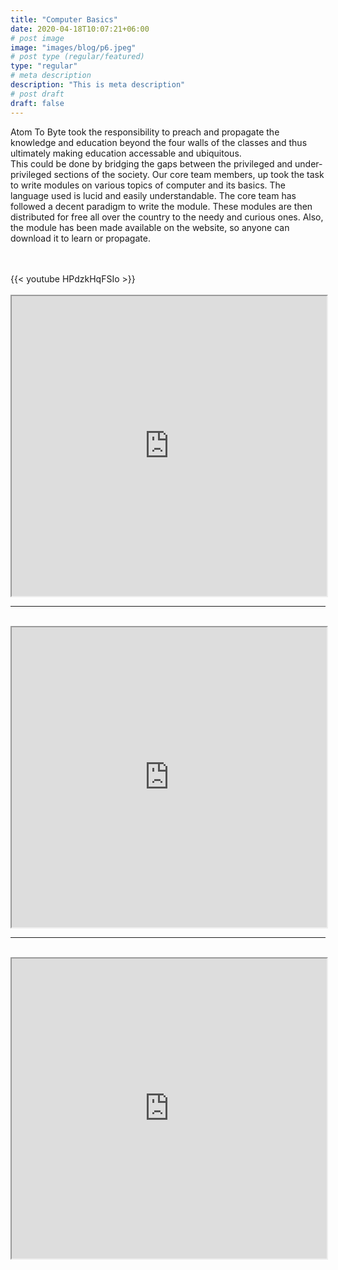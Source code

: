 ```yaml
---
title: "Computer Basics"
date: 2020-04-18T10:07:21+06:00
# post image
image: "images/blog/p6.jpeg"
# post type (regular/featured)
type: "regular"
# meta description
description: "This is meta description"
# post draft
draft: false
---
```



Atom To Byte took the responsibility to preach and propagate the knowledge and education beyond the four walls of the classes and thus ultimately making education accessable and ubiquitous.<br>This could be done by bridging the gaps between the privileged and under- privileged sections of the society. Our core team members, up took the task to write modules on various topics of computer and its basics. The language used is lucid and easily understandable. The core team has followed a decent paradigm to write the module. These modules are then distributed for free all over the country to the needy and curious ones. Also, the module has been made available on the website, so anyone can download it to learn or propagate.


<br>
<br>
{{< youtube HPdzkHqFSIo >}}
<br>
<br>
<iframe src="https://drive.google.com/file/d/1q0bnk0frnAwCZ5aJuq3Hka-7tYfP7vz3/preview" width="100%" height="480"></iframe>
<br>
<hr>
<br>
<iframe src="https://drive.google.com/file/d/1PzjVJPLisBWOoWww9rsOqbJvdoDWj-xZ/preview" width="100%" height="480"></iframe>
<br>
<hr>
<br>
<iframe src="https://drive.google.com/file/d/1ZvtxcDa0KzDQiZzM5npiFw6mAWWyq2tL/preview" width="100%" height="480"></iframe>
<br>
<br>